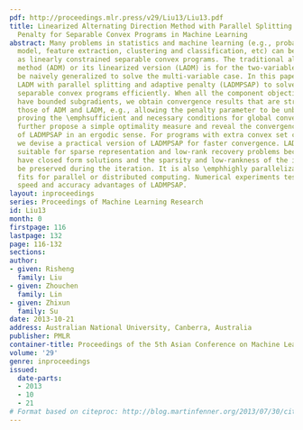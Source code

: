 ```yaml
---
pdf: http://proceedings.mlr.press/v29/Liu13/Liu13.pdf
title: Linearized Alternating Direction Method with Parallel Splitting and Adaptive
  Penalty for Separable Convex Programs in Machine Learning
abstract: Many problems in statistics and machine learning (e.g., probabilistic graphical
  model, feature extraction, clustering and classification, etc) can be (re)formulated
  as linearly constrained separable convex programs. The traditional alternating direction
  method (ADM) or its linearized version (LADM) is for the two-variable case and \emphcannot
  be naively generalized to solve the multi-variable case. In this paper, we propose
  LADM with parallel splitting and adaptive penalty (LADMPSAP) to solve multi-variable
  separable convex programs efficiently. When all the component objective functions
  have bounded subgradients, we obtain convergence results that are stronger than
  those of ADM and LADM, e.g., allowing the penalty parameter to be unbounded and
  proving the \emphsufficient and necessary conditions for global convergence. We
  further propose a simple optimality measure and reveal the convergence \emphrate
  of LADMPSAP in an ergodic sense. For programs with extra convex set constraints,
  we devise a practical version of LADMPSAP for faster convergence. LADMPSAP is particularly
  suitable for sparse representation and low-rank recovery problems because its subproblems
  have closed form solutions and the sparsity and low-rankness of the iterates can
  be preserved during the iteration. It is also \emphhighly parallelizable and hence
  fits for parallel or distributed computing. Numerical experiments testify to the
  speed and accuracy advantages of LADMPSAP.
layout: inproceedings
series: Proceedings of Machine Learning Research
id: Liu13
month: 0
firstpage: 116
lastpage: 132
page: 116-132
sections: 
author:
- given: Risheng
  family: Liu
- given: Zhouchen
  family: Lin
- given: Zhixun
  family: Su
date: 2013-10-21
address: Australian National University, Canberra, Australia
publisher: PMLR
container-title: Proceedings of the 5th Asian Conference on Machine Learning
volume: '29'
genre: inproceedings
issued:
  date-parts:
  - 2013
  - 10
  - 21
# Format based on citeproc: http://blog.martinfenner.org/2013/07/30/citeproc-yaml-for-bibliographies/
---
```

